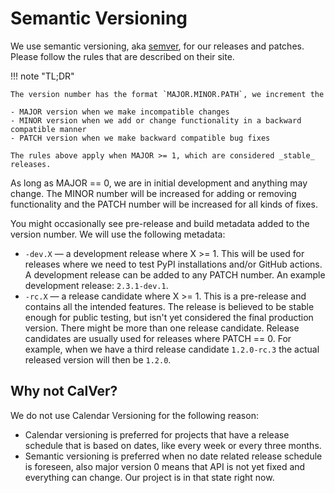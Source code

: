# Semantic Versioning

We use semantic versioning, aka [semver](https://semver.org), for our releases and patches. Please
follow the rules that are described on their site.

!!! note "TL;DR"

    The version number has the format `MAJOR.MINOR.PATH`, we increment the
    
    - MAJOR version when we make incompatible changes
    - MINOR version when we add or change functionality in a backward compatible manner
    - PATCH version when we make backward compatible bug fixes
    
    The rules above apply when MAJOR >= 1, which are considered _stable_ releases.

As long as MAJOR == 0, we are in initial development and anything may change. The MINOR number will
be increased for adding or removing functionality and the PATCH number will be increased for all
kinds of fixes.

You might occasionally see pre-release and build metadata added to the version number. We will use
the following metadata:

- `-dev.X` — a development release where X >= 1. This will be used for releases where we need to
  test PyPI installations and/or GitHub actions. A development release can be added to any PATCH 
  number. An example development release: `2.3.1-dev.1`.
- `-rc.X` — a release candidate where X >= 1. This is a pre-release and contains all the intended
  features. The release is believed to be stable enough for public testing, but isn't yet considered
  the final production version. There might be more than one release candidate. Release 
  candidates are usually used for releases where PATCH == 0. For example, when we
  have a third release candidate `1.2.0-rc.3` the actual released version will then be `1.2.0`.

## Why not CalVer?

We do not use Calendar Versioning for the following reason:

- Calendar versioning is preferred for projects that have a release schedule that is based on dates,
  like every week or every three months.
- Semantic versioning is preferred when no date related release schedule is foreseen, also major
  version 0 means that API is not yet fixed and everything can change. Our project is in that state
  right now.
